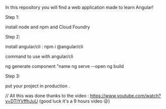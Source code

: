 In this repository you will find a web application made to learn Angular!

Step 1:

install node and npm and Cloud Foundry 

Step 2:

install angular/cli :
               npm i @angular/cli

command to use with angular/cli

ng generate component "name
ng serve --open
ng build

Step 3: 

put your project in production .

// All this was done thanks to the video :  https://www.youtube.com/watch?v=DTIYVffhJuU (good luck it's a 9 hours video 😜)